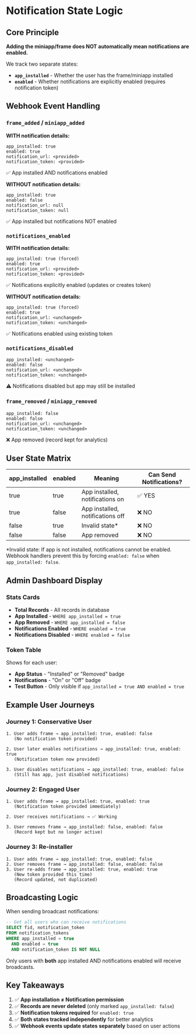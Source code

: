 # Notification State Logic

## Core Principle

**Adding the miniapp/frame does NOT automatically mean notifications are enabled.**

We track two separate states:
- **`app_installed`** - Whether the user has the frame/miniapp installed
- **`enabled`** - Whether notifications are explicitly enabled (requires notification token)

## Webhook Event Handling

### `frame_added` / `miniapp_added`

**WITH notification details:**
```
app_installed: true
enabled: true
notification_url: <provided>
notification_token: <provided>
```
✅ App installed AND notifications enabled

**WITHOUT notification details:**
```
app_installed: true
enabled: false
notification_url: null
notification_token: null
```
✅ App installed but notifications NOT enabled

### `notifications_enabled`

**WITH notification details:**
```
app_installed: true (forced)
enabled: true
notification_url: <provided>
notification_token: <provided>
```
✅ Notifications explicitly enabled (updates or creates token)

**WITHOUT notification details:**
```
app_installed: true (forced)
enabled: true
notification_url: <unchanged>
notification_token: <unchanged>
```
✅ Notifications enabled using existing token

### `notifications_disabled`

```
app_installed: <unchanged>
enabled: false
notification_url: <unchanged>
notification_token: <unchanged>
```
⚠️ Notifications disabled but app may still be installed

### `frame_removed` / `miniapp_removed`

```
app_installed: false
enabled: false
notification_url: <unchanged>
notification_token: <unchanged>
```
❌ App removed (record kept for analytics)

## User State Matrix

| app_installed | enabled | Meaning | Can Send Notifications? |
|--------------|---------|---------|------------------------|
| true | true | App installed, notifications on | ✅ YES |
| true | false | App installed, notifications off | ❌ NO |
| false | true | Invalid state* | ❌ NO |
| false | false | App removed | ❌ NO |

*Invalid state: If app is not installed, notifications cannot be enabled. Webhook handlers prevent this by forcing `enabled: false` when `app_installed: false`.

## Admin Dashboard Display

### Stats Cards
- **Total Records** - All records in database
- **App Installed** - `WHERE app_installed = true`
- **App Removed** - `WHERE app_installed = false`
- **Notifications Enabled** - `WHERE enabled = true`
- **Notifications Disabled** - `WHERE enabled = false`

### Token Table
Shows for each user:
- **App Status** - "Installed" or "Removed" badge
- **Notifications** - "On" or "Off" badge
- **Test Button** - Only visible if `app_installed = true AND enabled = true`

## Example User Journeys

### Journey 1: Conservative User
```
1. User adds frame → app_installed: true, enabled: false
   (No notification token provided)
   
2. User later enables notifications → app_installed: true, enabled: true
   (Notification token now provided)
   
3. User disables notifications → app_installed: true, enabled: false
   (Still has app, just disabled notifications)
```

### Journey 2: Engaged User
```
1. User adds frame → app_installed: true, enabled: true
   (Notification token provided immediately)
   
2. User receives notifications → ✅ Working
   
3. User removes frame → app_installed: false, enabled: false
   (Record kept but no longer active)
```

### Journey 3: Re-installer
```
1. User adds frame → app_installed: true, enabled: false
2. User removes frame → app_installed: false, enabled: false
3. User re-adds frame → app_installed: true, enabled: true
   (New token provided this time)
   (Record updated, not duplicated)
```

## Broadcasting Logic

When sending broadcast notifications:

```sql
-- Get all users who can receive notifications
SELECT fid, notification_token
FROM notification_tokens
WHERE app_installed = true
  AND enabled = true
  AND notification_token IS NOT NULL
```

Only users with **both** app installed AND notifications enabled will receive broadcasts.

## Key Takeaways

1. ✅ **App installation ≠ Notification permission**
2. ✅ **Records are never deleted** (only marked `app_installed: false`)
3. ✅ **Notification tokens required** for `enabled: true`
4. ✅ **Both states tracked independently** for better analytics
5. ✅ **Webhook events update states separately** based on user actions
